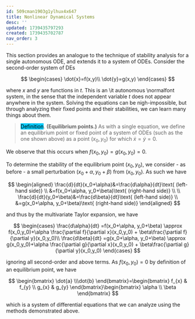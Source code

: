 ```yaml
---
id: 509cman1903g1ylhux4x647
title: Nonlinear Dynamical Systems
desc: ''
updated: 1739435797293
created: 1739435702787
nav_order: 3
---
```


This section provides an analogue to the technique of stability analysis for a single autonomous ODE, and extends it to a system of ODEs. Consider the second-order system of DEs 

$$
\begin{cases}
        \dot{x}=f(x,y)\\
        \dot{y}=g(x,y)
    \end{cases}
$$

where $x$ and $y$ are functions in $t$. This is an \it autonomous \normalfont system, in the sense that the independent variable $t$ does not appear anywhere in the system. Solving the equations can be nigh-impossible, but through analyzing their fixed points and their stabilities, we can learn many things about them. 

> <span style="background-color: #03cafc; color: black;">Definition</span>. **(Equilibrium points.)** As with a single equation, we define an equilibrium point or fixed point of a system of ODEs (such as the one shown above) as a point $(x_0,y_0)$ for which $\dot{x}=\dot{y}=0$.

We observe that this occurs when $f(x_0,y_0)=g(x_0,y_0) = 0$.

To determine the stability of the equilibrium point $(x_0,y_0)$, we consider - as before - a small perturbation $(x_0+\alpha, y_0+\beta)$ from $(x_0,y_0)$. As such we have

$$
\begin{aligned}
        \frac{d}{dt}(x_0+\alpha)&=\frac{d\alpha}{dt}\text{ (left-hand side)} \\
        &=f(x_0+\alpha, y_0+\beta)\text{ (right-hand side)} \\ \\
        \frac{d}{dt}(y_0+\beta)&=\frac{d\beta}{dt}\text{ (left-hand side)} \\
        &=g(x_0+\alpha, y_0+\beta)\text{ (right-hand side)}
    \end{aligned}
$$

and thus by the multivariate Taylor expansion, we have 

$$
\begin{cases}
        \frac{d\alpha}{dt} =f(x_0+\alpha, y_0+\beta) \approx f(x_0,y_0)+\alpha \frac{\partial f}{\partial x}(x_0,y_0) + \beta\frac{\partial f}{\partial y}(x_0,y_0)\\
        \frac{d\beta}{dt} =g(x_0+\alpha, y_0+\beta) \approx g(x_0,y_0)+\alpha \frac{\partial g}{\partial x}(x_0,y_0) + \beta\frac{\partial g}{\partial y}(x_0,y_0)
    \end{cases}
$$

ignoring all second-order and above terms. As $f(x_0,y_0)=0$ by definition of an equilibrium point, we have 

$$
\begin{bmatrix}
        \dot{a} \\\dot{b}
    \end{bmatrix}=\begin{bmatrix}
        f_{x} & f_{y} \\
        g_{x} & g_{y}
    \end{bmatrix}\begin{bmatrix}
        \alpha \\ \beta
    \end{bmatrix}
$$

which is a system of differential equations that we can analyze using the methods demonstrated above. 
